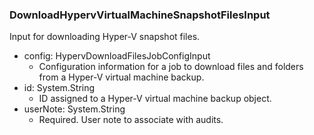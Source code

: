 ### DownloadHypervVirtualMachineSnapshotFilesInput
Input for downloading Hyper-V snapshot files.

- config: HypervDownloadFilesJobConfigInput
  - Configuration information for a job to download files and folders from a Hyper-V virtual machine backup.
- id: System.String
  - ID assigned to a Hyper-V virtual machine backup object.
- userNote: System.String
  - Required. User note to associate with audits.
